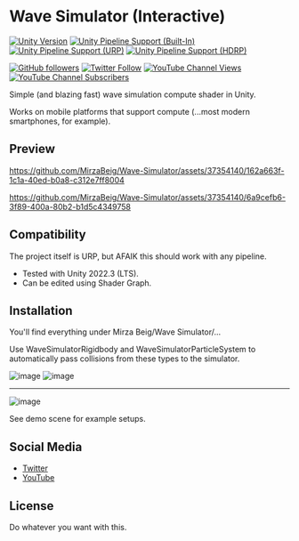# Wave Simulator (Interactive)

[![Unity Version](https://img.shields.io/badge/Unity-2022.3%20LTS%2B-blueviolet?logo=unity)](https://unity3d.com/get-unity/download)
[![Unity Pipeline Support (Built-In)](https://img.shields.io/badge/BiRP_✔️-darkgreen?logo=unity)](https://unity3d.com/get-unity/download)
[![Unity Pipeline Support (URP)](https://img.shields.io/badge/URP_✔️-blue?logo=unity)](https://unity3d.com/get-unity/download)
[![Unity Pipeline Support (HDRP)](https://img.shields.io/badge/HDRP_✔️-darkred?logo=unity)](https://unity3d.com/get-unity/download)

[![GitHub followers](https://img.shields.io/github/followers/MirzaBeig?style=social)](https://github.com/MirzaBeig?tab=followers)
[![Twitter Follow](https://img.shields.io/twitter/follow/TheMirzaBeig?style=social)](http://twitter.com/intent/user?screen_name=TheMirzaBeig)
[![YouTube Channel Views](https://img.shields.io/youtube/channel/views/UC5c5JgFyiFXKXCVRh2DsRJg?style=social)](https://www.youtube.com/MirzaBeig)
[![YouTube Channel Subscribers](https://img.shields.io/youtube/channel/subscribers/UC5c5JgFyiFXKXCVRh2DsRJg?style=social)](https://www.youtube.com/MirzaBeig)

Simple (and blazing fast) wave simulation compute shader in Unity.

Works on mobile platforms that support compute (...most modern smartphones, for example).

## Preview

https://github.com/MirzaBeig/Wave-Simulator/assets/37354140/162a663f-1c1a-40ed-b0a8-c312e7ff8004

https://github.com/MirzaBeig/Wave-Simulator/assets/37354140/6a9cefb6-3f89-400a-80b2-b1d5c4349758

## Compatibility

The project itself is URP, but AFAIK this should work with any pipeline.

- Tested with Unity 2022.3 (LTS). 
- Can be edited using Shader Graph.

## Installation

You'll find everything under Mirza Beig/Wave Simulator/...

Use WaveSimulatorRigidbody and WaveSimulatorParticleSystem to automatically pass collisions from these types to the simulator. 

![image](https://github.com/MirzaBeig/Wave-Simulator/assets/37354140/68ec6a25-27dc-46e7-961e-28399ea8e8f1)
![image](https://github.com/MirzaBeig/Wave-Simulator/assets/37354140/d138b131-2359-47c9-8871-df1c95e64ba0)

---

![image](https://github.com/MirzaBeig/Wave-Simulator/assets/37354140/83edbb56-f582-4931-b075-0d0836580a80)


See demo scene for example setups.

## Social Media
- [Twitter](https://twitter.com/TheMirzaBeig/)
- [YouTube](https://www.youtube.com/c/MirzaBeig)

## License

Do whatever you want with this.
